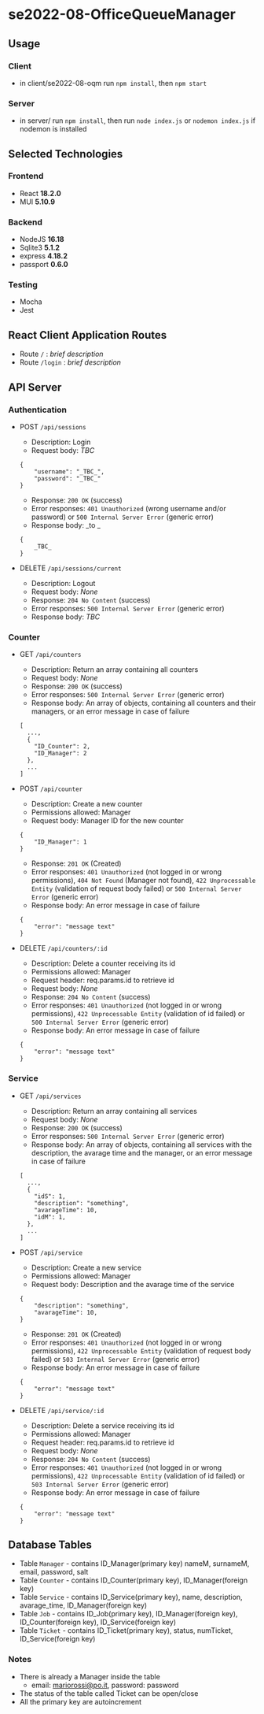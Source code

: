 # se2022-08-OfficeQueueManager

## Usage

### Client

- in client/se2022-08-oqm run `npm install`, then `npm start`

### Server

- in server/ run `npm install`, then run `node index.js` or `nodemon index.js` if nodemon is installed

## Selected Technologies

### Frontend

- React **18.2.0**
- MUI **5.10.9**

### Backend

- NodeJS **16.18**
- Sqlite3 **5.1.2**
- express **4.18.2**
- passport **0.6.0**

### Testing

- Mocha
- Jest

## React Client Application Routes

- Route `/` : _brief description_
- Route `/login` : _brief description_

## API Server

### Authentication

- POST `/api/sessions`

  - Description: Login
  - Request body: _TBC_

  ```
  {
      "username": "_TBC_",
      "password": "_TBC_"
  }
  ```

  - Response: `200 OK` (success)
  - Error responses: `401 Unauthorized` (wrong username and/or password) or `500 Internal Server Error` (generic error)
  - Response body: _to _

  ```
  {
      _TBC_
  }
  ```

- DELETE `/api/sessions/current`

  - Description: Logout
  - Request body: _None_
  - Response: `204 No Content` (success)
  - Error responses: `500 Internal Server Error` (generic error)
  - Response body: _TBC_

### Counter

- GET `/api/counters`

  - Description: Return an array containing all counters
  - Request body: _None_
  - Response: `200 OK` (success)
  - Error responses: `500 Internal Server Error` (generic error)
  - Response body: An array of objects, containing all counters and their managers, or an error message in case of failure

  ```
  [
    ...,
    {
      "ID_Counter": 2,
      "ID_Manager": 2
    },
    ...
  ]
  ```

- POST `/api/counter`

  - Description: Create a new counter
  - Permissions allowed: Manager
  - Request body: Manager ID for the new counter

  ```
  {
      "ID_Manager": 1
  }
  ```

  - Response: `201 OK` (Created)
  - Error responses: `401 Unauthorized` (not logged in or wrong permissions), `404 Not Found` (Manager not found), `422 Unprocessable Entity` (validation of request body failed) or `500 Internal Server Error` (generic error)
  - Response body: An error message in case of failure

  ```
  {
      "error": "message text"
  }
  ```

- DELETE `/api/counters/:id`

  - Description: Delete a counter receiving its id
  - Permissions allowed: Manager
  - Request header: req.params.id to retrieve id
  - Request body: _None_
  - Response: `204 No Content` (success)
  - Error responses: `401 Unauthorized` (not logged in or wrong permissions), `422 Unprocessable Entity` (validation of id failed) or `500 Internal Server Error` (generic error)
  - Response body: An error message in case of failure

  ```
  {
      "error": "message text"
  }
  ```

### Service

- GET `/api/services`

  - Description: Return an array containing all services
  - Request body: _None_
  - Response: `200 OK` (success)
  - Error responses: `500 Internal Server Error` (generic error)
  - Response body: An array of objects, containing all services with the description, the avarage time and the manager, or an error message in case of failure

  ```
  [
    ...,
    {
      "idS": 1,
      "description": "something",
      "avarageTime": 10,
      "idM": 1,
    },
    ...
  ]
  ```

- POST `/api/service`

  - Description: Create a new service
  - Permissions allowed: Manager
  - Request body: Description and the avarage time of the service

  ```
  {
      "description": "something",
      "avarageTime": 10,
  }
  ```

  - Response: `201 OK` (Created)
  - Error responses: `401 Unauthorized` (not logged in or wrong permissions), `422 Unprocessable Entity` (validation of request body failed) or `503 Internal Server Error` (generic error)
  - Response body: An error message in case of failure

  ```
  {
      "error": "message text"
  }
  ```

- DELETE `/api/service/:id`

  - Description: Delete a service receiving its id
  - Permissions allowed: Manager
  - Request header: req.params.id to retrieve id
  - Request body: _None_
  - Response: `204 No Content` (success)
  - Error responses: `401 Unauthorized` (not logged in or wrong permissions), `422 Unprocessable Entity` (validation of id failed) or `503 Internal Server Error` (generic error)
  - Response body: An error message in case of failure

  ```
  {
      "error": "message text"
  }
  ```

## Database Tables

- Table `Manager` - contains ID_Manager(primary key) nameM, surnameM, email, password, salt
- Table `Counter` - contains ID_Counter(primary key), ID_Manager(foreign key)
- Table `Service` - contains ID_Service(primary key), name, description, avarage_time, ID_Manager(foreign key)
- Table `Job` - contains ID_Job(primary key), ID_Manager(foreign key), ID_Counter(foreign key), ID_Service(foreign key)
- Table `Ticket` - contains ID_Ticket(primary key), status, numTicket, ID_Service(foreign key)

### Notes

- There is already a Manager inside the table
  - email: mariorossi@po.it, password: password
- The status of the table called Ticket can be open/close
- All the primary key are autoincrement